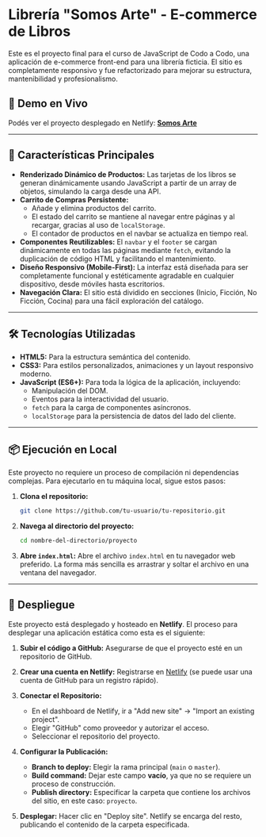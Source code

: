 # Librería "Somos Arte" - E-commerce de Libros

Este es el proyecto final para el curso de JavaScript de Codo a Codo, una aplicación de e-commerce front-end para una librería ficticia. El sitio es completamente responsivo y fue refactorizado para mejorar su estructura, mantenibilidad y profesionalismo.

## 🚀 Demo en Vivo

Podés ver el proyecto desplegado en Netlify: **[Somos Arte](https://somos-arte.netlify.app/)**

---

## 🌟 Características Principales

- **Renderizado Dinámico de Productos:** Las tarjetas de los libros se generan dinámicamente usando JavaScript a partir de un array de objetos, simulando la carga desde una API.
- **Carrito de Compras Persistente:**
  - Añade y elimina productos del carrito.
  - El estado del carrito se mantiene al navegar entre páginas y al recargar, gracias al uso de `localStorage`.
  - El contador de productos en el navbar se actualiza en tiempo real.
- **Componentes Reutilizables:** El `navbar` y el `footer` se cargan dinámicamente en todas las páginas mediante `fetch`, evitando la duplicación de código HTML y facilitando el mantenimiento.
- **Diseño Responsivo (Mobile-First):** La interfaz está diseñada para ser completamente funcional y estéticamente agradable en cualquier dispositivo, desde móviles hasta escritorios.
- **Navegación Clara:** El sitio está dividido en secciones (Inicio, Ficción, No Ficción, Cocina) para una fácil exploración del catálogo.

---

## 🛠️ Tecnologías Utilizadas

- **HTML5:** Para la estructura semántica del contenido.
- **CSS3:** Para estilos personalizados, animaciones y un layout responsivo moderno.
- **JavaScript (ES6+):** Para toda la lógica de la aplicación, incluyendo:
  - Manipulación del DOM.
  - Eventos para la interactividad del usuario.
  - `fetch` para la carga de componentes asíncronos.
  - `localStorage` para la persistencia de datos del lado del cliente.

---

## 📦 Ejecución en Local

Este proyecto no requiere un proceso de compilación ni dependencias complejas. Para ejecutarlo en tu máquina local, sigue estos pasos:

1.  **Clona el repositorio:**
    ```bash
    git clone https://github.com/tu-usuario/tu-repositorio.git
    ```
2.  **Navega al directorio del proyecto:**
    ```bash
    cd nombre-del-directorio/proyecto
    ```
3.  **Abre `index.html`:**
    Abre el archivo `index.html` en tu navegador web preferido. La forma más sencilla es arrastrar y soltar el archivo en una ventana del navegador.

---

## 🚀 Despliegue

Este proyecto está desplegado y hosteado en **Netlify**. El proceso para desplegar una aplicación estática como esta es el siguiente:

1.  **Subir el código a GitHub:**
    Asegurarse de que el proyecto esté en un repositorio de GitHub.

2.  **Crear una cuenta en Netlify:**
    Registrarse en [Netlify](https://www.netlify.com/) (se puede usar una cuenta de GitHub para un registro rápido).

3.  **Conectar el Repositorio:**
    - En el dashboard de Netlify, ir a "Add new site" -> "Import an existing project".
    - Elegir "GitHub" como proveedor y autorizar el acceso.
    - Seleccionar el repositorio del proyecto.

4.  **Configurar la Publicación:**
    - **Branch to deploy:** Elegir la rama principal (`main` o `master`).
    - **Build command:** Dejar este campo **vacío**, ya que no se requiere un proceso de construcción.
    - **Publish directory:** Especificar la carpeta que contiene los archivos del sitio, en este caso: `proyecto`.

5.  **Desplegar:**
    Hacer clic en "Deploy site". Netlify se encarga del resto, publicando el contenido de la carpeta especificada.
